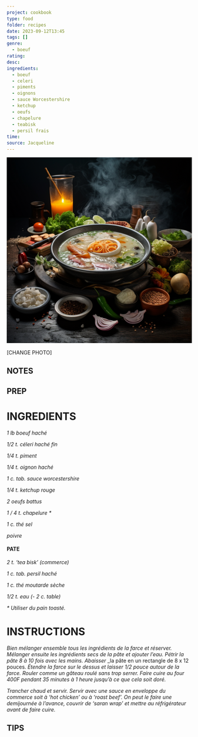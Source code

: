```yaml
---
project: cookbook
type: food
folder: recipes
date: 2023-09-12T13:45
tags: []
genre:
  - boeuf
rating: 
desc: 
ingredients:
  - boeuf
  - celeri
  - piments
  - oignons
  - sauce Worcestershire
  - ketchup
  - oeufs
  - chapelure
  - teabisk
  - persil frais
time: 
source: Jacqueline
---
```


![IMAGE](_default.png)


[CHANGE PHOTO]


## NOTES




## PREP


# INGREDIENTS

_1 lb boeuf haché_

_1/2 t. céleri haché fin_

_1/4 t. piment_

_1/4 t. oignon haché_

_1 c. tab. sauce worcestershire_

_1/4 t. ketchup rouge_

_2 oeufs battus_

_1 / 4 t. chapelure *_

_1 c. thé sel_

_poivre_


#### PATE

_2 t. ‘tea bisk’ (commerce)_

_1 c. tab. persil haché_

_1 c. thé moutarde sèche_

_1/2 t. eau (- 2 c. table)_

_* Utiliser du pain toasté._

# INSTRUCTIONS

_Bien mélanger ensemble tous les ingrédients_
_de la farce et réserver. Mélanger ensuite les_
_ingrédients secs de la pâte et ajouter l’eau._
_Pétrir la pâte 8 à 10 fois avec les mains. Abaisser_
_la pâte en un rectangle de 8 x 12 pouces.
_Étendre la farce sur le dessus et laisser 1/2_
_pouce autour de la farce. Rouler comme un_
_gâteau roulé sans trop serrer. Faire cuire_
_au four 400F pendant 35 minutes à 1 heure_
_jusqu’à ce que cela soit doré._

_Trancher chaud et servir. Servir avec une sauce_
_en enveloppe du commerce soit à ‘hot chicken’_
_ou à ‘roast beef’. On peut le faire une demijournée_
_à l’avance, couvrir de ‘saran wrap’ et_
_mettre au réfrigérateur avant de faire cuire._



## TIPS



